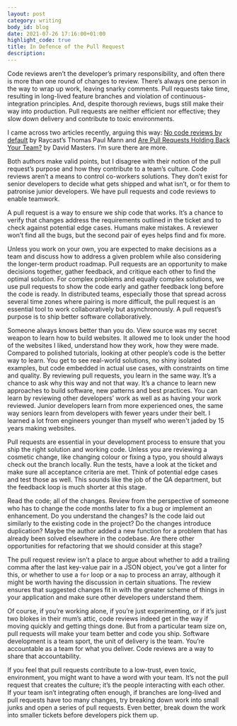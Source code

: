 ```yaml
---
layout: post
category: writing
body_id: blog
date: 2021-07-26 17:16:00+01:00
highlight_code: true
title: In Defence of the Pull Request
description: 
---
```


Code reviews aren’t the developer’s primary responsibility, and often there is more than one round of changes to review. There’s always one person in the way to wrap up work, leaving snarky comments. Pull requests take time, resulting in long-lived feature branches and violation of continuous-integration principles. And, despite thorough reviews, bugs still make their way into production. Pull requests are neither efficient nor effective; they slow down delivery and contribute to toxic environments. 

I came across two articles recently, arguing this way: [No code reviews by default](https://raycast.com/blog/no-code-reviews-by-default/)  by Raycast’s Thomas Paul Mann and [Are Pull Requests Holding Back Your Team?](https://betterprogramming.pub/are-pull-requests-holding-back-your-team-e8aec48986c2) by David Masters. I’m sure there are more. 

Both authors make valid points, but I disagree with their notion of the pull request’s purpose and how they contribute to a team’s culture. Code reviews aren’t a means to control co-workers solutions. They don’t exist for senior developers to decide what gets shipped and what isn’t, or for them to patronise junior developers. We have pull requests and code reviews to enable teamwork. 

A pull request is a way to ensure we ship code that works. It’s a chance to verify that changes address the requirements outlined in the ticket and to check against potential edge cases. Humans make mistakes. A reviewer won’t find all the bugs, but the second pair of eyes helps find and fix more.

Unless you work on your own, you are expected to make decisions as a team and discuss how to address a given problem while also considering the longer-term product roadmap. Pull requests are an opportunity to make decisions together, gather feedback, and critique each other to find the optimal solution. For complex problems and equally complex solutions, we use pull requests to show the code early and gather feedback long before the code is ready. In distributed teams, especially those that spread across several time zones where pairing is more difficult, the pull request is an essential tool to work collaboratively but asynchronously. A pull request’s purpose is to ship better software collaboratively. 

Someone always knows better than you do. View source was my secret weapon to learn how to build websites. It allowed me to look under the hood of the websites I liked, understand how they work, how they were made. Compared to polished tutorials, looking at other people’s code is the better way to learn. You get to see real-world solutions, no shiny isolated examples, but code embedded in actual use cases, with constraints on time and quality. By reviewing pull requests, you learn in the same way. It’s a chance to ask why this way and not that way. It’s a chance to learn new approaches to build software, new patterns and best practices. You can learn by reviewing other developers’ work as well as as having your work reviewed. Junior developers learn from more experienced ones, the same way seniors learn from developers with fewer years under their belt. I learned a lot from engineers younger than myself who weren't jaded by 15 years making websites.

Pull requests are essential in your development process to ensure that you ship the right solution and working code. Unless you are reviewing a cosmetic change, like changing colour or fixing a typo, you should always check out the branch locally. Run the tests, have a look at the ticket and make sure all acceptance criteria are met. Think of potential edge cases and test those as well. This sounds like the job of the QA department, but the feedback loop is much shorter at this stage. 

Read the code; all of the changes. Review from the perspective of someone who has to change the code months later to fix a bug or implement an enhancement. Do you understand the changes? Is the code laid out similarly to the existing code in the project? Do the changes introduce duplication? Maybe the author added a new function for a problem that has already been solved elsewhere in the codebase. Are there other opportunities for refactoring that we should consider at this stage?

The pull request review isn’t a place to argue about whether to add a trailing comma after the last key-value pair in a JSON object, you’ve got a linter for this, or whether to use a `for` loop or a `map` to process an array, although it might be worth having the discussion in certain situations. The review ensures that suggested changes fit in with the greater scheme of things in your application and make sure other developers understand them. 

Of course, if you’re working alone, if you’re just experimenting, or if it’s just two blokes in their mum’s attic, code reviews indeed get in the way if moving quickly and getting things done. But from a particular team size on, pull requests will make your team better and code you ship. Software development is a team sport, the unit of delivery is the team. You’re accountable as a team for what you deliver. Code reviews are a way to share that accountability. 

If you feel that pull requests contribute to a low-trust, even toxic, environment, you might want to have a word with your team. It’s not the pull request that creates the culture; it’s the people interacting with each other. If your team isn’t integrating often enough, if branches are long-lived and pull requests have too many changes, try breaking down work into small junks and open a series of pull requests. Even better, break down the work into smaller tickets before developers pick them up. 